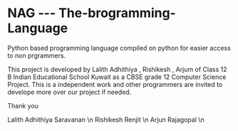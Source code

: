 # NAG --- The-brogramming-Language
Python based programming language compiled on python for easier access to non prgrammers.


This project is developed by Lalith Adhithiya , Rishikesh , Arjum of Class 12 B Indian Educational School Kuwait as a CBSE grade 12 Computer Science Project.
This is a independent work and other programmers are invited to develope more over our project if needed.

Thank you

Lalith Adhithiya Saravanan \n
Rishikesh Renjit \n
Arjun Rajagopal \n
